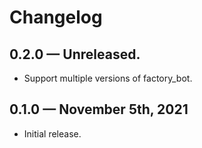 # Changelog

## 0.2.0 — Unreleased.

* Support multiple versions of factory_bot.

## 0.1.0 — November 5th, 2021

* Initial release.
